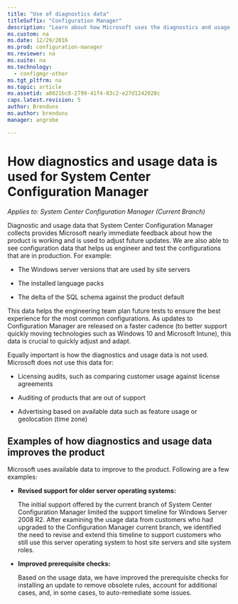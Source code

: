 ```yaml
---
title: "Use of diagnostics data"
titleSuffix: "Configuration Manager"
description: "Learn about how Microsoft uses the diagnostics and usage data that System Center Configuration Manager collects."
ms.custom: na
ms.date: 12/29/2016
ms.prod: configuration-manager
ms.reviewer: na
ms.suite: na
ms.technology:
  - configmgr-other
ms.tgt_pltfrm: na
ms.topic: article
ms.assetid: a8021bc8-2799-41f4-83c2-e27d1242028c
caps.latest.revision: 5
author: Brendunsms.author: brendunsmanager: angrobe

---
```

# How diagnostics and usage data is used for System Center Configuration Manager*Applies to: System Center Configuration Manager (Current Branch)*
Diagnostic and usage data that System Center Configuration Manager collects provides Microsoft nearly immediate feedback about how the product is working and is used to adjust future updates. We are also able to see configuration data that helps us engineer and test the configurations that are in production. For example:  

-   The Windows server versions that are used by site servers  

-   The installed language packs  

-   The delta of the SQL schema against the product default  

This data helps the engineering team plan future tests to ensure the best experience for the most common configurations. As updates to Configuration Manager are released on a faster cadence (to better support quickly moving technologies such as Windows 10 and Microsoft Intune), this data is crucial to quickly adjust and adapt.  

Equally important is how the diagnostics and usage data is not used. Microsoft does not use this data for:  

-   Licensing audits, such as comparing customer usage against license agreements  

-   Auditing of products that are out of support  

-   Advertising based on available data such as feature usage or geolocation (time zone)  

##  <a name="bkmk_improve"></a> Examples of how diagnostics and usage data improves the product  
Microsoft uses available data to improve to the product. Following are a few examples:  

-   **Revised support for older server operating systems:**  

     The initial support offered by the current branch of System Center Configuration Manager limited the support timeline for Windows Server 2008 R2. After examining the usage data from customers who had upgraded to the Configuration Manager current branch, we identified the need to revise and extend this timeline to support customers who still use this server operating system to host site servers and site system roles.  

-   **Improved prerequisite checks:**  

     Based on the usage data, we have improved the prerequisite checks for installing an update to remove obsolete rules, account for additional cases, and, in some cases, to auto-remediate some issues.  
